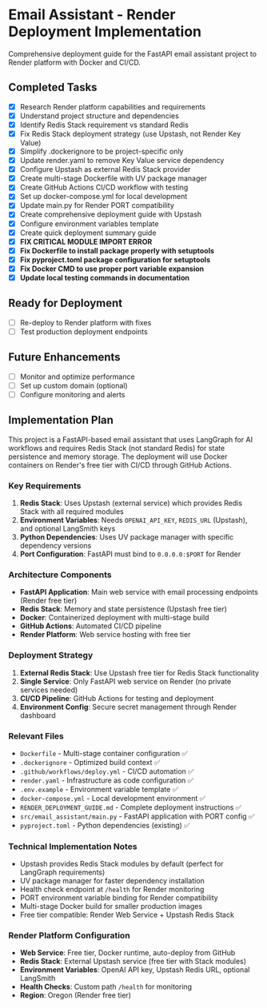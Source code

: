 # Email Assistant - Render Deployment Implementation

Comprehensive deployment guide for the FastAPI email assistant project to Render platform with Docker and CI/CD.

## Completed Tasks

- [x] Research Render platform capabilities and requirements
- [x] Understand project structure and dependencies
- [x] Identify Redis Stack requirement vs standard Redis
- [x] Fix Redis Stack deployment strategy (use Upstash, not Render Key Value)
- [x] Simplify .dockerignore to be project-specific only
- [x] Update render.yaml to remove Key Value service dependency
- [x] Configure Upstash as external Redis Stack provider
- [x] Create multi-stage Dockerfile with UV package manager
- [x] Create GitHub Actions CI/CD workflow with testing
- [x] Set up docker-compose.yml for local development
- [x] Update main.py for Render PORT compatibility
- [x] Create comprehensive deployment guide with Upstash
- [x] Configure environment variables template
- [x] Create quick deployment summary guide
- [x] **FIX CRITICAL MODULE IMPORT ERROR**
- [x] **Fix Dockerfile to install package properly with setuptools**
- [x] **Fix pyproject.toml package configuration for setuptools**
- [x] **Fix Docker CMD to use proper port variable expansion**
- [x] **Update local testing commands in documentation**

## Ready for Deployment

- [ ] Re-deploy to Render platform with fixes
- [ ] Test production deployment endpoints

## Future Enhancements

- [ ] Monitor and optimize performance
- [ ] Set up custom domain (optional)
- [ ] Configure monitoring and alerts

## Implementation Plan

This project is a FastAPI-based email assistant that uses LangGraph for AI workflows and requires Redis Stack (not standard Redis) for state persistence and memory storage. The deployment will use Docker containers on Render's free tier with CI/CD through GitHub Actions.

### Key Requirements

1. **Redis Stack**: Uses Upstash (external service) which provides Redis Stack with all required modules
2. **Environment Variables**: Needs `OPENAI_API_KEY`, `REDIS_URL` (Upstash), and optional LangSmith keys
3. **Python Dependencies**: Uses UV package manager with specific dependency versions
4. **Port Configuration**: FastAPI must bind to `0.0.0.0:$PORT` for Render

### Architecture Components

- **FastAPI Application**: Main web service with email processing endpoints (Render free tier)
- **Redis Stack**: Memory and state persistence (Upstash free tier)  
- **Docker**: Containerized deployment with multi-stage build
- **GitHub Actions**: Automated CI/CD pipeline
- **Render Platform**: Web service hosting with free tier

### Deployment Strategy

1. **External Redis Stack**: Use Upstash free tier for Redis Stack functionality
2. **Single Service**: Only FastAPI web service on Render (no private services needed)
3. **CI/CD Pipeline**: GitHub Actions for testing and deployment
4. **Environment Config**: Secure secret management through Render dashboard

### Relevant Files

- `Dockerfile` - Multi-stage container configuration ✅
- `.dockerignore` - Optimized build context ✅
- `.github/workflows/deploy.yml` - CI/CD automation ✅  
- `render.yaml` - Infrastructure as code configuration ✅
- `.env.example` - Environment variable template ✅
- `docker-compose.yml` - Local development environment ✅
- `RENDER_DEPLOYMENT_GUIDE.md` - Complete deployment instructions ✅
- `src/email_assistant/main.py` - FastAPI application with PORT config ✅
- `pyproject.toml` - Python dependencies (existing) ✅

### Technical Implementation Notes

- Upstash provides Redis Stack modules by default (perfect for LangGraph requirements)
- UV package manager for faster dependency installation  
- Health check endpoint at `/health` for Render monitoring
- PORT environment variable binding for Render compatibility
- Multi-stage Docker build for smaller production images
- Free tier compatible: Render Web Service + Upstash Redis Stack

### Render Platform Configuration

- **Web Service**: Free tier, Docker runtime, auto-deploy from GitHub
- **Redis Stack**: External Upstash service (free tier with Stack modules)
- **Environment Variables**: OpenAI API key, Upstash Redis URL, optional LangSmith
- **Health Checks**: Custom path `/health` for monitoring
- **Region**: Oregon (Render free tier)
